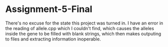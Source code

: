 # Assignment-5-Final
There's no excuse for the state this project was turned in. I have an error in the reading of allele.cpp which I couldn't find, 
which causes the alleles inside the gene to be filled with blank strings, which then makes outputing to files and extracting 
information inoperable.
